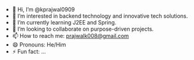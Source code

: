 - 👋 Hi, I’m @kprajwal0909
- 👀 I’m interested in backend technology and innovative tech solutions.
- 🌱 I’m currently learning J2EE and Spring.
- 💞️ I’m looking to collaborate on purpose-driven projects.
- 📫 How to reach me: prajwalk008@gmail.com
- 😄 Pronouns: He/Him
- ⚡ Fun fact: ...

<!---
kprajwal0909/kprajwal0909 is a ✨ special ✨ repository because its `README.md` (this file) appears on your GitHub profile.
You can click the Preview link to take a look at your changes.
--->
